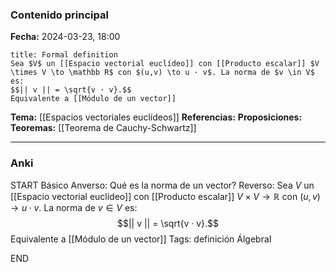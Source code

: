 ### Contenido principal

**Fecha:** 2024-03-23, 18:00

```ad-formal
title: Formal definition
Sea $V$ un [[Espacio vectorial euclídeo]] con [[Producto escalar]] $V \times V \to \mathbb R$ con $(u,v) \to u · v$. La norma de $v \in V$ es:
$$|| v || = \sqrt{v · v}.$$
Equivalente a [[Módulo de un vector]]
```

**Tema:** [[Espacios vectoriales euclídeos]]
**Referencias:**
**Proposiciones:**
**Teoremas:** [[Teorema de Cauchy-Schwartz]]

---
### Anki

START
Básico
Anverso: Qué es la norma de un vector?
Reverso: Sea $V$ un [[Espacio vectorial euclídeo]] con [[Producto escalar]] $V \times V \to \mathbb R$ con $(u,v) \to u · v$. La norma de $v \in V$ es:
$$|| v || = \sqrt{v · v}.$$
Equivalente a [[Módulo de un vector]]
Tags: definición ÁlgebraI
<!--ID: 1712235233592-->
END
